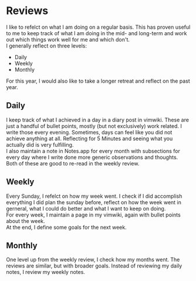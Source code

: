 # Reviews
I like to refelct on what I am doing on a regular basis. This has proven useful
to me to keep track of what I am doing in the mid- and long-term and work out
which things work well for me and which don't.  
I generally reflect on three levels:

* Daily
* Weekly
* Monthly

For this year, I would also like to take a longer retreat and reflect on the
past year.

## Daily
I keep track of what I achieved in a day in a diary post in vimwiki. These are
just a handful of bullet points, mostly (but not exclusively) work related. I write those every evening. Sometimes, days
can feel like you did not achieve anything at all. Reflecting for 5 Minutes and
seeing what you actually did is very fulfilling.  
I also maintain a note in Notes.app for every month with subsections for every
day where I write done more generic observations and thoughts.  
Both of these are good to re-read in the weekly review.

## Weekly
Every Sunday, I refelct on how my week went. I check if I did accomplish
everything I did plan the sunday before, reflect on how the week went in
gerneral, what I could do better and what I want to keep on doing.   
For every week, I maintain a page in my vimwiki, again with bullet points about
the week.  
At the end, I define some goals for the next week.

## Monthly
One level up from the weekly review, I check how my months went. The reviews are
similar, but with broader goals. Instead of reviewing my daily notes, I review
my weekly notes.
